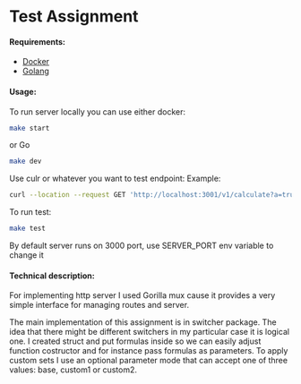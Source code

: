 # Test Assignment

#### Requirements:
- [Docker](https://docs.docker.com/get-docker/)
- [Golang](https://golang.org/doc/install)

#### Usage:
To run server locally you can use either docker:
```bash
make start
```
or Go 
```bash
make dev
```

Use culr or whatever you want to test endpoint:
Example:
```bash
curl --location --request GET 'http://localhost:3001/v1/calculate?a=true&b=true&c=true&d=10.32&e=100&f=8&mode=base'
```

To run test:
```bash
make test
```

By default server runs on 3000 port, use SERVER_PORT env variable
to change it

#### Technical description:
For implementing http server I used Gorilla mux cause it
provides a very simple interface for managing routes and server.

The main implementation of this assignment is in switcher package.
The idea that there might be different switchers in my particular
case it is logical one. I created struct and put formulas inside
so we can easily adjust function costructor and for instance pass 
formulas as parameters. To apply custom sets I use an optional 
parameter mode that can accept one of three values: base, custom1 or 
custom2. 



